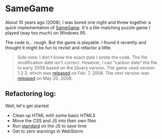 # SameGame

About 10 years ago (2008), I was bored one night and threw together a quick implementation of <a href="https://en.wikipedia.org/wiki/SameGame">SameGame</a>. It's a tile-matching puzzle game I played (way too much) on Windows 95.

The code is... rough. But the game is playable. I found it recently and thought it might be fun to revisit and refactor a little.

> Side note: I don't know the exact date I wrote the code. The file modification date isn't correct. However, I can "carbon date" the file to early 2008 based on the jQuery version. The game used version 1.2.3, which was [released](https://blog.jquery.com/2008/02/07/jquery-1-2-3-released/) on Feb. 7, 2008. The next version was [released](http://blog.jquery.com/2008/05/20/jquery-1-2-4-released/) on May 20, 2008.

## Refactoring log:

Well, let's get started
- Clean up HTML with some basic HTML5
- Move the CSS and JS into their own files
- Run [standard](https://standardjs.com/) on the JS to save time
- Get to zero warnings in WebStorm
